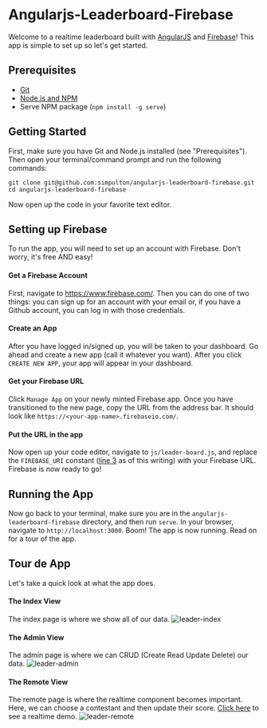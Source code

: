Angularjs-Leaderboard-Firebase
==============================

Welcome to a realtime leaderboard built with [AngularJS](https://angularjs.org/) and [Firebase](https://www.firebase.com/)! This app is simple to set up so let's get started.

Prerequisites
-------------
- [Git](http://git-scm.com/book/en/v2/Getting-Started-Installing-Git)
- [Node.js and NPM](https://nodejs.org/)
- Serve NPM package (`npm install -g serve`)

Getting Started
---------------
First, make sure you have Git and Node.js installed (see "Prerequisites"). Then open your terminal/command prompt and run the following commands:
```
git clone git@github.com:simpulton/angularjs-leaderboard-firebase.git
cd angularjs-leaderboard-firebase
```
Now open up the code in your favorite text editor.

Setting up Firebase
-------------------
To run the app, you will need to set up an account with Firebase. Don't worry, it's free AND easy!

#### Get a Firebase Account
First, navigate to https://www.firebase.com/. Then you can do one of two things: you can sign up for an account with your email or, if you have a Github account, you can log in with those credentials.

#### Create an App
After you have logged in/signed  up, you will be taken to your dashboard. Go ahead and create a new app (call it whatever you want). After you click `CREATE NEW APP`, your app will appear in your dashboard.

#### Get your Firebase URL
Click `Manage App` on your newly minted Firebase app. Once you have transitioned to the new page, copy the URL from the address bar. It should look like `https://<your-app-name>.firebaseio.com/`.

#### Put the URL in the app
Now open up your code editor, navigate to `js/leader-board.js`, and replace the `FIREBASE_URI` constant ([line 3](https://github.com/simpulton/angularjs-leaderboard-firebase/blob/master/js/leader-board.js#L3) as of this writing) with your Firebase URL. Firebase is now ready to go!

Running the App
---------------
Now go back to your terminal, make sure you are in the `angularjs-leaderboard-firebase` directory, and then run `serve`. In your browser, navigate to `http://localhost:3000`. Boom! The app is now running. Read on for a tour of the app.

Tour de App
-----------
Let's take a quick look at what the app does.

#### The Index View
The index page is where we show all of our data.
![leader-index](https://cloud.githubusercontent.com/assets/590361/7207118/ff576d66-e4eb-11e4-9483-dfabc901e837.png)

#### The Admin View
The admin page is where we can CRUD (Create Read Update Delete) our data.
![leader-admin](https://cloud.githubusercontent.com/assets/590361/7207146/28802502-e4ec-11e4-855e-14a6066a79c1.png)

#### The Remote View
The remote page is where the realtime component becomes important. Here, we can choose a contestant and then update their score. [Click here](http://www.screencast.com/t/2BZGTSH3g8) to see a realtime demo.
![leader-remote](https://cloud.githubusercontent.com/assets/590361/7207461/7729aa8c-e4ee-11e4-8507-8ab60cd83620.png)



